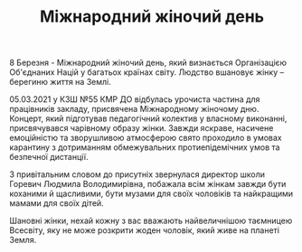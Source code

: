 ﻿---
title: Міжнародний жіночий день
---

8 Березня - Міжнародний жіночий день, який визнається Організацією Об'єднаних Націй у багатьох країнах світу. Людство вшановує жінку – берегиню життя на Землі.

05.03.2021 у КЗШ №55 КМР ДО відбулась урочиста частина для працівників закладу, присвячена Міжнародному жіночому дню. Концерт, який підготував педагогічний колектив у власному виконанні, присвячувався чарівному образу жінки. Завжди яскраве, насичене емоційністю та зворушливою атмосферою свято проходило в умовах карантину з дотриманням обмежувальних протиепідемічних умов та безпечної дистанції.

З привітальним словом до присутніх звернулася директор школи Горевич Людмила Володимирівна, побажала всім жінкам завжди бути коханими й щасливими, бути музами для своїх чоловіків та найкращими мамами для своїх дітей.

Шановні жінки, нехай кожну з вас вважають найвеличнішою таємницею Всесвіту, яку не може розкрити жоден чоловік, який живе на планеті Земля.

<slideshow></slideshow>
